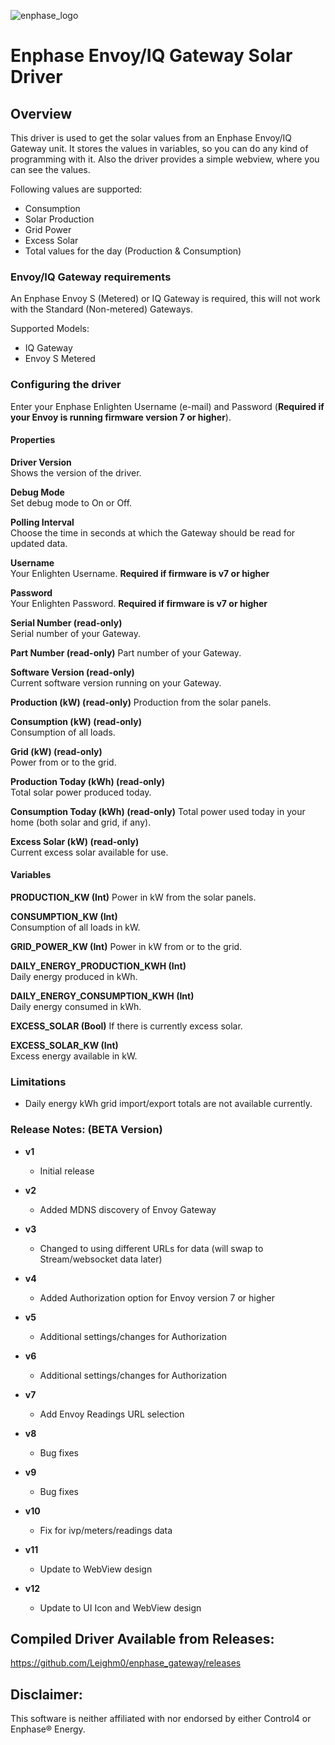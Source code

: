 ![enphase_logo](https://github.com/Leighm0/enphase_gateway/assets/69341431/893a87f5-618c-4b1d-8c8a-55ec5a7bfd10)

# Enphase Envoy/IQ Gateway Solar Driver

## Overview

This driver is used to get the solar values from an Enphase Envoy/IQ Gateway unit. It stores the values in variables, so you can do any kind of programming with it. Also the driver provides a simple webview, where you can see the values.

Following values are supported:
- Consumption
- Solar Production
- Grid Power
- Excess Solar
- Total values for the day (Production & Consumption)

### Envoy/IQ Gateway requirements

An Enphase Envoy S (Metered) or IQ Gateway is required, this will not work with the Standard (Non-metered) Gateways.

Supported Models:
- IQ Gateway
- Envoy S Metered

### Configuring the driver

Enter your Enphase Enlighten Username (e-mail) and Password (**Required if your Envoy is running firmware version 7 or higher**).

#### Properties

**Driver Version**	
Shows the version of the driver.

**Debug Mode**	
Set debug mode to On or Off.

**Polling Interval**	
Choose the time in seconds at which the Gateway should be read for updated data.

**Username**	
Your Enlighten Username. **Required if firmware is v7 or higher**

**Password**	
Your Enlighten Password. **Required if firmware is v7 or higher**

**Serial Number (read-only)**	
Serial number of your Gateway.

**Part Number (read-only)**	
Part number of your Gateway.

**Software Version (read-only)**	
Current software version running on your Gateway.

**Production (kW) (read-only)**	
Production from the solar panels.

**Consumption (kW) (read-only)**	
Consumption of all loads.

**Grid (kW) (read-only)**	
Power from or to the grid.

**Production Today (kWh) (read-only)**	
Total solar power produced today.

**Consumption Today (kWh) (read-only)**	
Total power used today in your home (both solar and grid, if any).

**Excess Solar (kW) (read-only)**	
Current excess solar available for use.

#### Variables

**PRODUCTION_KW (Int)**	
Power in kW from the solar panels.  

**CONSUMPTION_KW (Int)**	
Consumption of all loads in kW.

**GRID_POWER_KW (Int)**	
Power in kW from or to the grid.  

**DAILY_ENERGY_PRODUCTION_KWH (Int)**	
Daily energy produced in kWh.  

**DAILY_ENERGY_CONSUMPTION_KWH (Int)**	
Daily energy consumed in kWh.  

**EXCESS_SOLAR (Bool)**	
If there is currently excess solar.

**EXCESS_SOLAR_KW (Int)**	
Excess energy available in kW.

### Limitations

- Daily energy kWh grid import/export totals are not available currently.

### Release Notes: (BETA Version)

- **v1**
  - Initial release
  
- **v2**
  - Added MDNS discovery of Envoy Gateway
  
- **v3**
  - Changed to using different URLs for data (will swap to Stream/websocket data later)

- **v4**
  - Added Authorization option for Envoy version 7 or higher

- **v5**
  - Additional settings/changes for Authorization

- **v6**
  - Additional settings/changes for Authorization

- **v7**
  - Add Envoy Readings URL selection
  
- **v8**
  - Bug fixes
  
- **v9**
  - Bug fixes

- **v10**
  - Fix for ivp/meters/readings data
  
- **v11**
  - Update to WebView design

- **v12**
  - Update to UI Icon and WebView design

## Compiled Driver Available from Releases:
https://github.com/Leighm0/enphase_gateway/releases

## Disclaimer:
This software is neither affiliated with nor endorsed by either Control4 or Enphase® Energy.
